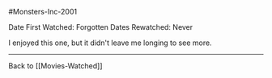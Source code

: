 #Monsters-Inc-2001

Date First Watched:  Forgotten
Dates Rewatched:  Never

I enjoyed this one, but it didn't leave me longing to see more.

---
Back to [[Movies-Watched]]